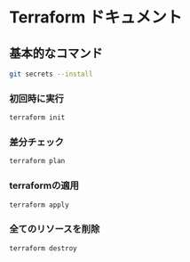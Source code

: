 # Terraform ドキュメント

## 基本的なコマンド
```zsh
git secrets --install
```
### 初回時に実行
```zsh
terraform init
```
### 差分チェック
```zsh
terraform plan
```
### terraformの適用
```zsh
terraform apply
```
### 全てのリソースを削除
```zsh
terraform destroy
```